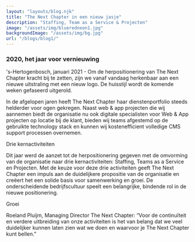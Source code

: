 ```yaml
---
layout: "layouts/blog.njk"
title: "The Next Chapter in een nieuw jasje"
description: "Staffing, Team as a Service & Projecten"
image: "/assets/img/blueredneon1.jpg"
backgroundImage: "/assets/img/bg.jpg"
url: "/blogs/blog1/"
---
```


### 2020, het jaar voor vernieuwing

's-Hertogenbosch, januari 2021 - Om de herpositionering van The Next Chapter kracht bij te zetten, zijn we vanaf vandaag herkenbaar aan een nieuwe uitstraling met een nieuw logo. De huisstijl wordt de komende weken gefaseerd uitgerold.  

In de afgelopen jaren heeft The Next Chapter haar dienstenportfolio steeds helderder voor ogen gekregen. Naast web & app projecten die wij aannemen biedt de organisatie nu ook digitale specialisten voor Web & App projecten op locatie bij de klant, bieden wij teams afgestemd op de gebruikte technology stack en kunnen wij kostenefficient volledige CMS support processen overnemen. 

Drie kernactiviteiten

Dit jaar werd de aanzet tot de herpositionering gegeven met de omvorming van de organisatie naar drie kernactiviteiten: Staffing, Teams as a Service en Projecten. Met de keuze voor deze drie activiteiten geeft The Next Chapter een impuls aan de duidelijkere propositie van de organisatie en creëert het een solide basis voor samenwerking en groei. De onderscheidende bedrijfscultuur speelt een belangrijke, bindende rol in de nieuwe positionering. 

Groei

Roeland Pluijm, Managing Director The Next Chapter: “Voor de continuïteit en verdere uitbreiding van onze activiteiten is het van belang dat we veel duidelijker kunnen laten zien wat we doen en waarvoor je The Next Chapter kunt bellen.” 

